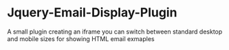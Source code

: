 # Jquery-Email-Display-Plugin
A small plugin creating an iframe you can switch between standard desktop and mobile sizes for showing HTML email exmaples
